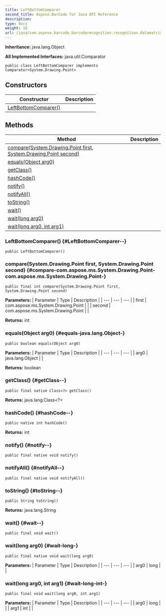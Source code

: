 ```yaml
---
title: LeftBottomComparer
second_title: Aspose.BarCode for Java API Reference
description: 
type: docs
weight: 10
url: /java/com.aspose.barcode.barcoderecognition.recognition.datamatrix.oldalgorithm.comparers/leftbottomcomparer/
---
```

**Inheritance:**
java.lang.Object

**All Implemented Interfaces:**
java.util.Comparator
```
public class LeftBottomComparer implements Comparator<System.Drawing.Point>
```
## Constructors

| Constructor | Description |
| --- | --- |
| [LeftBottomComparer()](#LeftBottomComparer--) |  |
## Methods

| Method | Description |
| --- | --- |
| [compare(System.Drawing.Point first, System.Drawing.Point second)](#compare-com.aspose.ms.System.Drawing.Point-com.aspose.ms.System.Drawing.Point-) |  |
| [equals(Object arg0)](#equals-java.lang.Object-) |  |
| [getClass()](#getClass--) |  |
| [hashCode()](#hashCode--) |  |
| [notify()](#notify--) |  |
| [notifyAll()](#notifyAll--) |  |
| [toString()](#toString--) |  |
| [wait()](#wait--) |  |
| [wait(long arg0)](#wait-long-) |  |
| [wait(long arg0, int arg1)](#wait-long-int-) |  |
### LeftBottomComparer() {#LeftBottomComparer--}
```
public LeftBottomComparer()
```


### compare(System.Drawing.Point first, System.Drawing.Point second) {#compare-com.aspose.ms.System.Drawing.Point-com.aspose.ms.System.Drawing.Point-}
```
public final int compare(System.Drawing.Point first, System.Drawing.Point second)
```




**Parameters:**
| Parameter | Type | Description |
| --- | --- | --- |
| first | com.aspose.ms.System.Drawing.Point |  |
| second | com.aspose.ms.System.Drawing.Point |  |

**Returns:**
int
### equals(Object arg0) {#equals-java.lang.Object-}
```
public boolean equals(Object arg0)
```




**Parameters:**
| Parameter | Type | Description |
| --- | --- | --- |
| arg0 | java.lang.Object |  |

**Returns:**
boolean
### getClass() {#getClass--}
```
public final native Class<?> getClass()
```




**Returns:**
java.lang.Class<?>
### hashCode() {#hashCode--}
```
public native int hashCode()
```




**Returns:**
int
### notify() {#notify--}
```
public final native void notify()
```




### notifyAll() {#notifyAll--}
```
public final native void notifyAll()
```




### toString() {#toString--}
```
public String toString()
```




**Returns:**
java.lang.String
### wait() {#wait--}
```
public final void wait()
```




### wait(long arg0) {#wait-long-}
```
public final native void wait(long arg0)
```




**Parameters:**
| Parameter | Type | Description |
| --- | --- | --- |
| arg0 | long |  |

### wait(long arg0, int arg1) {#wait-long-int-}
```
public final void wait(long arg0, int arg1)
```




**Parameters:**
| Parameter | Type | Description |
| --- | --- | --- |
| arg0 | long |  |
| arg1 | int |  |

